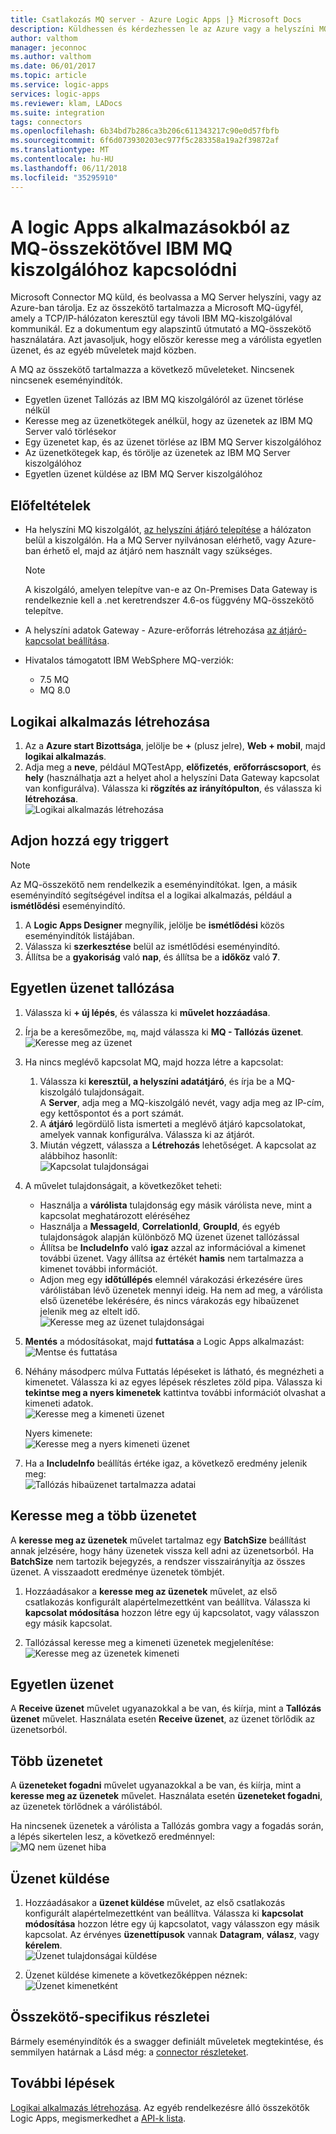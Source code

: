 ```yaml
---
title: Csatlakozás MQ server - Azure Logic Apps |} Microsoft Docs
description: Küldhessen és kérdezhessen le az Azure vagy a helyszíni MQ server és az Azure Logic Apps-üzenetek
author: valthom
manager: jeconnoc
ms.author: valthom
ms.date: 06/01/2017
ms.topic: article
ms.service: logic-apps
services: logic-apps
ms.reviewer: klam, LADocs
ms.suite: integration
tags: connectors
ms.openlocfilehash: 6b34bd7b286ca3b206c611343217c90e0d57fbfb
ms.sourcegitcommit: 6f6d073930203ec977f5c283358a19a2f39872af
ms.translationtype: MT
ms.contentlocale: hu-HU
ms.lasthandoff: 06/11/2018
ms.locfileid: "35295910"
---
```

# <a name="connect-to-an-ibm-mq-server-from-logic-apps-using-the-mq-connector"></a>A logic Apps alkalmazásokból az MQ-összekötővel IBM MQ kiszolgálóhoz kapcsolódni 

Microsoft Connector MQ küld, és beolvassa a MQ Server helyszíni, vagy az Azure-ban tárolja. Ez az összekötő tartalmazza a Microsoft MQ-ügyfél, amely a TCP/IP-hálózaton keresztül egy távoli IBM MQ-kiszolgálóval kommunikál. Ez a dokumentum egy alapszintű útmutató a MQ-összekötő használatára. Azt javasoljuk, hogy először keresse meg a várólista egyetlen üzenet, és az egyéb műveletek majd közben.    

A MQ az összekötő tartalmazza a következő műveleteket. Nincsenek nincsenek eseményindítók.

-   Egyetlen üzenet Tallózás az IBM MQ kiszolgálóról az üzenet törlése nélkül
-   Keresse meg az üzenetkötegek anélkül, hogy az üzenetek az IBM MQ Server való törlésekor
-   Egy üzenetet kap, és az üzenet törlése az IBM MQ Server kiszolgálóhoz
-   Az üzenetkötegek kap, és törölje az üzenetek az IBM MQ Server kiszolgálóhoz
-   Egyetlen üzenet küldése az IBM MQ Server kiszolgálóhoz 

## <a name="prerequisites"></a>Előfeltételek

* Ha helyszíni MQ kiszolgálót, [az helyszíni átjáró telepítése](../logic-apps/logic-apps-gateway-install.md) a hálózaton belül a kiszolgálón. Ha a MQ Server nyilvánosan elérhető, vagy Azure-ban érhető el, majd az átjáró nem használt vagy szükséges.

    > [!NOTE]
    > A kiszolgáló, amelyen telepítve van-e az On-Premises Data Gateway is rendelkeznie kell a .net keretrendszer 4.6-os függvény MQ-összekötő telepítve.

* A helyszíni adatok Gateway - Azure-erőforrás létrehozása [az átjáró-kapcsolat beállítása](../logic-apps/logic-apps-gateway-connection.md).

* Hivatalos támogatott IBM WebSphere MQ-verziók:
   * 7.5 MQ
   * MQ 8.0

## <a name="create-a-logic-app"></a>Logikai alkalmazás létrehozása

1. Az a **Azure start Bizottsága**, jelölje be **+** (plusz jelre), **Web + mobil**, majd **logikai alkalmazás**. 
2. Adja meg a **neve**, például MQTestApp, **előfizetés**, **erőforráscsoport**, és **hely** (használhatja azt a helyet ahol a helyszíni Data Gateway kapcsolat van konfigurálva). Válassza ki **rögzítés az irányítópulton**, és válassza ki **létrehozása**.  
![Logikai alkalmazás létrehozása](media/connectors-create-api-mq/Create_Logic_App.png)

## <a name="add-a-trigger"></a>Adjon hozzá egy triggert

> [!NOTE]
> Az MQ-összekötő nem rendelkezik a eseményindítókat. Igen, a másik eseményindító segítségével indítsa el a logikai alkalmazás, például a **ismétlődési** eseményindító. 

1. A **Logic Apps Designer** megnyílik, jelölje be **ismétlődési** közös eseményindítók listájában.
2. Válassza ki **szerkesztése** belül az ismétlődési eseményindító. 
3. Állítsa be a **gyakoriság** való **nap**, és állítsa be a **időköz** való **7**. 

## <a name="browse-a-single-message"></a>Egyetlen üzenet tallózása
1. Válassza ki **+ új lépés**, és válassza ki **művelet hozzáadása**.
2. Írja be a keresőmezőbe, `mq`, majd válassza ki **MQ - Tallózás üzenet**.  
![Keresse meg az üzenet](media/connectors-create-api-mq/Browse_message.png)

3. Ha nincs meglévő kapcsolat MQ, majd hozza létre a kapcsolat:  

    1. Válassza ki **keresztül, a helyszíni adatátjáró**, és írja be a MQ-kiszolgáló tulajdonságait.  
    A **Server**, adja meg a MQ-kiszolgáló nevét, vagy adja meg az IP-cím, egy kettőspontot és a port számát. 
    2. A **átjáró** legördülő lista ismerteti a meglévő átjáró kapcsolatokat, amelyek vannak konfigurálva. Válassza ki az átjárót.
    3. Miután végzett, válassza a **Létrehozás** lehetőséget. A kapcsolat az alábbihoz hasonlít:   
    ![Kapcsolat tulajdonságai](media/connectors-create-api-mq/Connection_Properties.png)

4. A művelet tulajdonságait, a következőket teheti:  

    * Használja a **várólista** tulajdonság egy másik várólista neve, mint a kapcsolat meghatározott eléréséhez
    * Használja a **MessageId**, **CorrelationId**, **GroupId**, és egyéb tulajdonságok alapján különböző MQ üzenet üzenet tallózással
    * Állítsa be **IncludeInfo** való **igaz** azzal az információval a kimenet további üzenet. Vagy állítsa az értékét **hamis** nem tartalmazza a kimenet további információt.
    * Adjon meg egy **időtúllépés** elemnél várakozási érkezésére üres várólistában lévő üzenetek mennyi ideig. Ha nem ad meg, a várólista első üzenetébe lekérésére, és nincs várakozás egy hibaüzenet jelenik meg az eltelt idő.  
    ![Keresse meg az üzenet tulajdonságai](media/connectors-create-api-mq/Browse_message_Props.png)

5. **Mentés** a módosításokat, majd **futtatása** a Logic Apps alkalmazást:  
![Mentse és futtatása](media/connectors-create-api-mq/Save_Run.png)

6. Néhány másodperc múlva Futtatás lépéseket is látható, és megnézheti a kimenetet. Válassza ki az egyes lépések részletes zöld pipa. Válassza ki **tekintse meg a nyers kimenetek** kattintva további információt olvashat a kimeneti adatok.  
![Keresse meg a kimeneti üzenet](media/connectors-create-api-mq/Browse_message_output.png)  

    Nyers kimenete:  
    ![Keresse meg a nyers kimeneti üzenet](media/connectors-create-api-mq/Browse_message_raw_output.png)

7. Ha a **IncludeInfo** beállítás értéke igaz, a következő eredmény jelenik meg:  
![Tallózás hibaüzenet tartalmazza adatai](media/connectors-create-api-mq/Browse_message_Include_Info.png)

## <a name="browse-multiple-messages"></a>Keresse meg a több üzenetet
A **keresse meg az üzenetek** művelet tartalmaz egy **BatchSize** beállítást annak jelzésére, hogy hány üzenetek vissza kell adni az üzenetsorból.  Ha **BatchSize** nem tartozik bejegyzés, a rendszer visszairányítja az összes üzenet. A visszaadott eredménye üzenetek tömbjét.

1. Hozzáadásakor a **keresse meg az üzenetek** művelet, az első csatlakozás konfigurált alapértelmezettként van beállítva. Válassza ki **kapcsolat módosítása** hozzon létre egy új kapcsolatot, vagy válasszon egy másik kapcsolat.

2. Tallózással keresse meg a kimeneti üzenetek megjelenítése:  
![Keresse meg az üzenetek kimeneti](media/connectors-create-api-mq/Browse_messages_output.png)

## <a name="receive-a-single-message"></a>Egyetlen üzenet
A **Receive üzenet** művelet ugyanazokkal a be van, és kiírja, mint a **Tallózás üzenet** művelet. Használata esetén **Receive üzenet**, az üzenet törlődik az üzenetsorból.

## <a name="receive-multiple-messages"></a>Több üzenetet
A **üzeneteket fogadni** művelet ugyanazokkal a be van, és kiírja, mint a **keresse meg az üzenetek** művelet. Használata esetén **üzeneteket fogadni**, az üzenetek törlődnek a várólistából.

Ha nincsenek üzenetek a várólista a Tallózás gombra vagy a fogadás során, a lépés sikertelen lesz, a következő eredménnyel:  
![MQ nem üzenet hiba](media/connectors-create-api-mq/MQ_No_Msg_Error.png)

## <a name="send-a-message"></a>Üzenet küldése
1. Hozzáadásakor a **üzenet küldése** művelet, az első csatlakozás konfigurált alapértelmezettként van beállítva. Válassza ki **kapcsolat módosítása** hozzon létre egy új kapcsolatot, vagy válasszon egy másik kapcsolat. Az érvényes **üzenettípusok** vannak **Datagram**, **válasz**, vagy **kérelem**.  
![Üzenet tulajdonságai küldése](media/connectors-create-api-mq/Send_Msg_Props.png)

2. Üzenet küldése kimenete a következőképpen néznek:  
![Üzenet kimenetként](media/connectors-create-api-mq/Send_Msg_Output.png)

## <a name="connector-specific-details"></a>Összekötő-specifikus részletei

Bármely eseményindítók és a swagger definiált műveletek megtekintése, és semmilyen határnak a Lásd még: a [connector részleteket](/connectors/mq/).

## <a name="next-steps"></a>További lépések
[Logikai alkalmazás létrehozása](../logic-apps/quickstart-create-first-logic-app-workflow.md). Az egyéb rendelkezésre álló összekötők Logic Apps, megismerkedhet a [API-k lista](apis-list.md).
